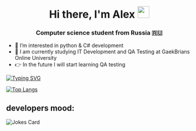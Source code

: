 <h1 align="center">Hi there, I'm <a [href="https://github.com/alexkor96/alexkor96" target="_blank">Alex</a> 
<img src="https://github.com/blackcater/blackcater/raw/main/images/Hi.gif" height="32"/></h1>
<h3 align="center">Computer science student from Russia 🇷🇺</h3>


- 👀 I’m interested in python & C# development 
- 🌱 I am currently studying IT Development and QA Testing at GaekBrians Online University
- 👉 In the future I will start learning QA testing

[![Typing SVG](https://readme-typing-svg.herokuapp.com?color=%2336BCF7&lines=Knock+Knock,+student)](https://git.io/typing-svg)


[![Top Langs](https://github-readme-stats.vercel.app/api/top-langs/?username=alexkor96&langs_count=8)](https://github.com/alexkor96/github-readme-stats)

## developers mood:
![Jokes Card](https://readme-jokes.vercel.app/api)
<!---
alexkor96/alexkor96 is a ✨ special ✨ repository because its `README.md` (this file) appears on your GitHub profile.
You can click the Preview link to take a look at your changes.
--->
